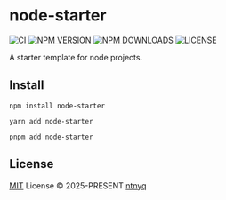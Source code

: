 # node-starter

[![CI](https://github.com/ntnyq/node-starter/workflows/CI/badge.svg)](https://github.com/ntnyq/node-starter/actions)
[![NPM VERSION](https://img.shields.io/npm/v/node-starter.svg)](https://www.npmjs.com/package/node-starter)
[![NPM DOWNLOADS](https://img.shields.io/npm/dy/node-starter.svg)](https://www.npmjs.com/package/node-starter)
[![LICENSE](https://img.shields.io/github/license/ntnyq/node-starter.svg)](https://github.com/ntnyq/node-starter/blob/main/LICENSE)

A starter template for node projects.

## Install

```shell
npm install node-starter
```

```shell
yarn add node-starter
```

```shell
pnpm add node-starter
```

## License

[MIT](./LICENSE) License © 2025-PRESENT [ntnyq](https://github.com/ntnyq)
